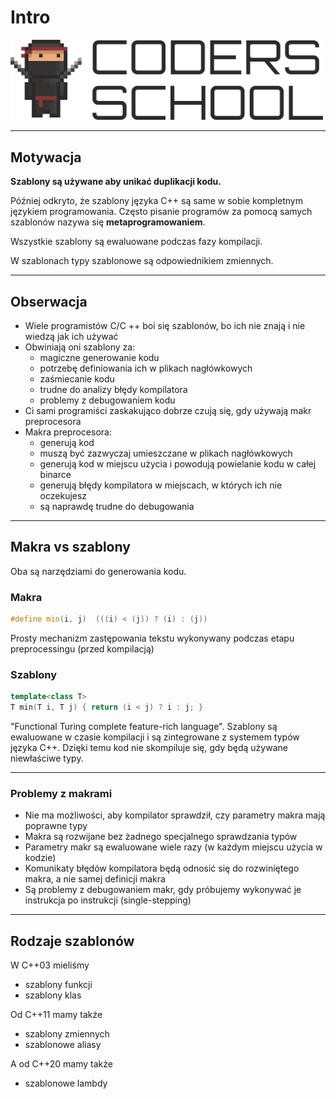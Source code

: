 <!-- .slide: data-background="#111111" -->

# Intro

<a href="https://coders.school">
    <img width="500" src="../img/coders_school_logo.png" alt="Coders School" class="plain">
</a>

___

## Motywacja

**Szablony są używane aby unikać duplikacji kodu.**
<!-- .element: class="fragment fade-in" -->

Później odkryto, że szablony języka C++ są same w sobie kompletnym językiem programowania. Często pisanie programów za pomocą samych szablonów nazywa się **metaprogramowaniem**.
<!-- .element: class="fragment fade-in" -->

Wszystkie szablony są ewaluowane podczas fazy kompilacji.
<!-- .element: class="fragment fade-in" -->

W szablonach typy szablonowe są odpowiednikiem zmiennych.
<!-- .element: class="fragment fade-in" -->

___

## Obserwacja

* <!-- .element: class="fragment fade-in" --> Wiele programistów C/C ++ boi się szablonów, bo ich nie znają i nie wiedzą jak ich używać
* <!-- .element: class="fragment fade-in" --> Obwiniają oni szablony za:
  * <!-- .element: class="fragment fade-in" --> magiczne generowanie kodu
  * <!-- .element: class="fragment fade-in" --> potrzebę definiowania ich w plikach nagłówkowych
  * <!-- .element: class="fragment fade-in" --> zaśmiecanie kodu
  * <!-- .element: class="fragment fade-in" --> trudne do analizy błędy kompilatora
  * <!-- .element: class="fragment fade-in" --> problemy z debugowaniem kodu

* <!-- .element: class="fragment fade-in" --> Ci sami programiści zaskakująco dobrze czują się, gdy używają makr preprocesora
* <!-- .element: class="fragment fade-in" --> Makra preprocesora:
  * <!-- .element: class="fragment fade-in" --> generują kod
  * <!-- .element: class="fragment fade-in" --> muszą być zazwyczaj umieszczane w plikach nagłówkowych
  * <!-- .element: class="fragment fade-in" --> generują kod w miejscu użycia i powodują powielanie kodu w całej binarce
  * <!-- .element: class="fragment fade-in" --> generują błędy kompilatora w miejscach, w których ich nie oczekujesz
  * <!-- .element: class="fragment fade-in" --> są naprawdę trudne do debugowania

___

## Makra vs szablony

Oba są narzędziami do generowania kodu.
<!-- .element: class="fragment fade-in" -->

### Makra
<!-- .element: class="fragment fade-in" -->

```cpp
#define min(i, j)  (((i) < (j)) ? (i) : (j))
```
<!-- .element: class="fragment fade-in" -->

Prosty mechanizm zastępowania tekstu wykonywany podczas etapu preprocessingu (przed kompilacją)
<!-- .element: class="fragment fade-in" -->

### Szablony
<!-- .element: class="fragment fade-in" -->

```cpp
template<class T>
T min(T i, T j) { return (i < j) ? i : j; }
```
<!-- .element: class="fragment fade-in" -->

"Functional Turing complete feature-rich language". Szablony są ewaluowane w czasie kompilacji i są zintegrowane z systemem typów języka C++. Dzięki temu kod nie skompiluje się, gdy będą używane niewłaściwe typy.
<!-- .element: class="fragment fade-in" -->

___

### Problemy z makrami

* <!-- .element: class="fragment fade-in" --> Nie ma możliwości, aby kompilator sprawdził, czy parametry makra mają poprawne typy
* <!-- .element: class="fragment fade-in" --> Makra są rozwijane bez żadnego specjalnego sprawdzania typów
* <!-- .element: class="fragment fade-in" --> Parametry makr są ewaluowane wiele razy (w każdym miejscu użycia w kodzie)
* <!-- .element: class="fragment fade-in" --> Komunikaty błędów kompilatora będą odnosić się do rozwiniętego makra, a nie samej definicji makra
* <!-- .element: class="fragment fade-in" --> Są problemy z debugowaniem makr, gdy próbujemy wykonywać je instrukcja po instrukcji (single-stepping)

___

## Rodzaje szablonów

W C++03 mieliśmy

* <!-- .element: class="fragment fade-in" --> szablony funkcji
* <!-- .element: class="fragment fade-in" --> szablony klas

Od C++11 mamy także
<!-- .element: class="fragment fade-in" -->

* <!-- .element: class="fragment fade-in" --> szablony zmiennych
* <!-- .element: class="fragment fade-in" --> szablonowe aliasy

A od C++20 mamy także
<!-- .element: class="fragment fade-in" -->

* <!-- .element: class="fragment fade-in" --> szablonowe lambdy
